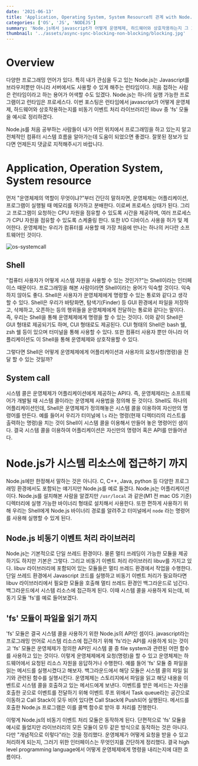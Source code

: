 ```yaml
---
date: '2021-06-13'
title: 'Application, Operating System, System Resource의 관계 with Node.js'
categories: ['OS', 'JS', 'NODEJS']
summary: 'Node.js에서 javascript가 어떻게 운영체제, 하드웨어와 상호작용하는지 그 흐름을 정리한다.'
thumbnail: '../assets/async-sync-blocking-non-blocking/blocking.jpg'
---
```


# Overview

다양한 프로그래밍 언어가 있다. 특히 내가 관심을 두고 있는 Node.js는 Javascript를 브라우저뿐만 아니라 서버에서도 사용할 수 있게 해주는 런타임이다. 처음 접하는 사람은 런타임이라고 하는 용어가 어색할 수도 있겠다. Node.js는 하나의 실행 가능한 프로그램이고 런타임은 프로세스다. 이번 포스팅은 런타임에서 javascript가 어떻게 운영체제, 하드웨어와 상호작용하는지를 비동기 이벤트 처리 라이브러리인 libuv 중 'fs' 모듈을 예시로 정리하겠다.

Node.js를 처음 공부하는 사람들이 내가 어떤 위치에서 프로그래밍을 하고 있는지 알고 전체적인 컴퓨터 시스템 흐름을 알아가는데 도움이 되었으면 좋겠다.
잘못된 정보가 있다면 언제든지 댓글로 지적해주시기 바랍니다.

# Application, Operation System, System resource

먼저 "운영체제의 역할이 무엇이냐?"부터 간단히 말하자면, 운영체제는 어플리케이션, 프로그램이 실행될 때 메모리를 허가하고 분배한다. 이로써 프로세스 상태가 된다. 그리고 프로그램이 요청하는 CPU 자원을 점유할 수 있도록 시간을 제공하며, 여러 프로세스가 CPU 자원을 점유할 수 있도록 스케줄링 한다. 또한 I/O 디바이스 사용을 허가 및 제어한다. 운영체제는 우리가 컴퓨터를 사용할 때 가장 처음에 만나는 하나의 커다란 소프트웨어인 것이다.


![os-systemcall](/Users/devwhkang/Documents/blog/contents/assets/os-systemcall/os-systemcall.jpg)


## Shell

"컴퓨터 사용자가 어떻게 시스템 자원을 사용할 수 있는 것인가?"는 Shell이라는 인터페이스 때문이다. 프로그래밍을 해본 사람이라면 Shell이라는 용어가 익숙할 것이다. 익숙하지 않아도 좋다. Shell은 사용자가 운영체제에게 명령할 수 있는 통로와 같다고 생각할 수 있다. Shell은 우리가 바탕화면, 탐색기(Finder) 등 GUI 환경에서 파일을 저장하고, 삭제하고, 오픈하는 등의 행위들을 운영체제에게 전달하는 통로와 같다는 말이다. 즉, 우리는 Shell을 통해 운영체제에게 명령을 할 수 있는 것이다. 이와 같이 Shell은 GUI 형태로 제공되기도 하며, CUI 형태로도 제공된다. CUI 형태의 Shell은 bash 쉘, zsh 쉘 등이 있으며 터미널을 통해 사용할 수 있다. 또한 컴퓨터 사용자 뿐만 아니라 어플리케이션도 이 Shell을 통해 운영체제와 상호작용할 수 있다.

그렇다면 Shell은 어떻게 운영체제에게 어플리케이션과 사용자의 요청사항(명령)을 전달 할 수 있는 것일까?

## System call

시스템 콜은 운영체제가 어플리케이션에게 제공하는 API다. 즉, 운영체제라는 소프트웨어가 개발될 때 시스템 콜이라는 운영체제 사용법을 정의해 둔 것이다. Shell도 하나의 어플리케이션인데, Shell은 운영체제가 정의해놓은 시스템 콜을 이용하여 자신만의 명령어를 만든다. 예를 들어서 우리가 터미널에 `ls` 라는 명령(현재 디렉터리의 리스트를 출력하는 명령)을 치는 것이 Shell이 시스템 콜을 이용해서 만들어 놓은 명령어인 샘이다. 결국 시스템 콜을 이용하여 어플리케이션은 자신만의 명령어 혹은 API를 만들어낸다.

# Node.js가 시스템 리소스에 접근하기 까지

Node.js에만 한정해서 말하는 것은 아니다. C, C++, Java, python 등 다양한 프로그래밍 환경에서도 포함되는 얘기지만 Node.js를 예로 들겠다. Node.js는 어플리케이션이다. Node.js를 설치해본 사람을 알겠지만 `/usr/local` 과 같은(M1 전 mac OS 기준) 디렉터리에 실행 가능한 바이너리 형태로 설치해서 사용한다. 또한 편하게 사용하기 위해 우리는 Shell에게 Node.js 바이너리 경로를 알려주고 터미널에서 `node` 라는 명령어를 사용해 실행할 수 있게 된다.

## Node.js 비동기 이벤트 처리 라이브러리

Node.js는 기본적으로 단일 쓰레드 환경이다. 물론 멀티 쓰레딩이 가능한 모듈을 제공하기도 하지만 기본은 그렇다. 그리고 비동기 이벤트 처리 라이브러리 libuv를 가지고 있다. libuv 라이브러리에 포함되어 있는 모듈들은 멀티 쓰레드 환경에서 작업을 수행한다. 단일 쓰레드 환경에서 Javascript 코드를 실행하고 비동기 이벤트 처리가 필요하다면 libuv 라이브러리에서 필요한 모듈을 호출해 멀티 쓰레드 환경인 백그라운드로 넘긴다. 백그라운드에서 시스템 리소스에 접근하게 된다. 이때 시스템 콜을 사용하게 되는데, 비동기 모듈 'fs'를 예로 들어보겠다.

## 'fs' 모듈이 파일을 읽기 까지

'fs' 모듈은 결국 시스템 콜을 사용하기 위한 Node.js의 API인 셈이다. javascript라는 프로그래밍 언어로 시스템 리소스에 접근하기 위해 'fs'라는 API를 사용하게 되는 것이고 'fs' 모듈은 운영체제가 정의한 API인 시스템 콜 중 file system과 관련된 어떤 함수를 사용하고 있는 것이다. 이렇게 운영체제에게 요청(명령)을 할 수 있고 운영체제는 하드웨어에서 요청된 리소스 자원을 응답하거나 수행한다. 예를 들어 'fs' 모듈 중 파일을 읽는 메서드를 실행시켰다고 해보자. 백그라운드에서 해당 모듈은 시스템 콜의 파일 읽기와 관련된 함수를 실행시킨다. 운영체제는 스토리지에서 파일을 읽고 해당 내용을 이벤트로 시스템 콜을 호출하고 있는 메서드에게 보낸다. 이벤트를 받은 메서드는 자신을 호출한 곳으로 이벤트를 전달하기 위해 이벤트 루프 위에서 Task queue라는 공간으로 이동하고 Call Stack이 모두 비어 있다면 Call Stack에 Push되어 실행된다. 메서드를 호출한 Node.js 프로그램은 이를 콜백 함수로 받아 후 처리를 진행한다. 

이렇게 Node.js의 비동기 이벤트 처리 모듈은 동작하게 된다. 단편적으로 'fs' 모듈을 예시로 들었지만 라이브러리의 모든 모듈이 모두 같은 방식으로 동작하는 것은 아니다. 다만 "개념적으로 이렇다"라는 것을 정리했다. 운영체제가 어떻게 요청을 받을 수 있고 처리하게 되는지, 그러기 위한 인터페이스는 무엇인지를 간단하게 정리했다. 결국 high level programming language에서 어떻게 운영체제에게 명령을 내리는지에 대한 흐름이다.

